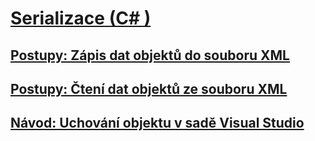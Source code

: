 # [Serializace (C# )](index.md)
## [Postupy: Zápis dat objektů do souboru XML](how-to-write-object-data-to-an-xml-file.md)
## [Postupy: Čtení dat objektů ze souboru XML](how-to-read-object-data-from-an-xml-file.md)
## [Návod: Uchování objektu v sadě Visual Studio](walkthrough-persisting-an-object-in-visual-studio.md)
